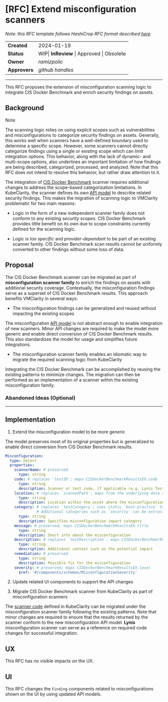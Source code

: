 # [RFC] Extend misconfiguration scanners

*Note: this RFC template follows HashiCrop RFC format described [here](https://works.hashicorp.com/articles/rfc-template)*


|               |                                            |
|---------------|--------------------------------------------|
| **Created**   | 2024-01-19                                 |
| **Status**    | WIP\| **InReview** \| Approved \| Obsolete |
| **Owner**     | *ramizpolic*                               |
| **Approvers** | *github handles*                           |

---

This RFC proposes the extension of misconfiguration scanning logic to integrate CIS Docker Benchmark and enrich security findings on assets.

## Background

> [!NOTE]
> The scanning logic relies on using explicit scopes such as vulnerabilities and misconfigurations to categorize security findings on assets.
Generally, this works well when scanners have a well-defined boundary used to determine a specific scope.
However, some scanners cannot directly categorize findings using a single or existing scope which can limit integration options.
This behavior, along with the lack of dynamic- and multi-scope options, also underlines an important limitation of how findings are being described, categorized, processed, and analyzed.
Note that this RFC does not intend to resolve this behavior, but rather draw attention to it.

The integration of [CIS Docker Benchmark](https://github.com/goodwithtech/dockle) scanner requires additional changes to address the scope-based categorization limitations.
In KubeClarity, the scanner defines its own [API model](https://github.com/openclarity/kubeclarity/blob/5ac3048b7a782c900a9bef846a91a7735ba77e24/api/swagger.yaml#L243C26-L243C26) to describe related security findings.
This makes the migration of scanning logic to VMClarity problematic for two main reasons:

- Logic in the form of a new independent scanner family does not conform to any existing *security scopes*.
CIS Docker Benchmark provides little benefit on its own due to scope constraints currently defined for the scanning logic.

- Logic is *too specific* and *provider-dependant* to be part of an existing scanner family.
CIS Docker Benchmark scan results cannot be uniformly converted to other findings without some loss of data.

## Proposal

The CIS Docker Benchmark scanner can be migrated as part of **misconfiguration scanner family** to enrich the findings on assets with additional security coverage.
Contextually, the misconfiguration findings serve as a superset of CIS Docker Benchmark results.
This approach benefits VMClarity in several ways:

* The misconfiguration findings can be generalized and reused without impacting the existing scopes

The misconfiguration [API model](https://github.com/openclarity/vmclarity/blob/bfc32ec88ee266157aaf7bcae7b17c4b2ee5c868/api/openapi.yaml#L3083) is not abstract enough to enable integration of new scanners.
Minor API changes are required to make the model more generic and enable direct conversion of CIS Docker Benchmark results.
This also standardizes the model for usage and simplifies future integrations.

- The misconfiguration scanner family enables an idiomatic way to migrate the required scanning logic from KubeClarity

Integrating the CIS Docker Benchmark can be accomplished by reusing the existing patterns to minimize changes.
The migration can then be performed as an implementation of a scanner within the existing misconfiguration family.

### Abandoned Ideas (Optional)

---

## Implementation

1. Extend the misconfiguration model to be more generic

The model preserves most of its original properties but is generalized to enable direct conversion from CIS Docker Benchmark results.

```yaml
Misconfiguration:
  type: object
  properties:
    scannerName: # preserved
      type: string
    code: # replaces `testID`; maps CISDockerBenchmarkResultsEX.code
      type: string
      description: Scanner or test code, if applicable (e.g. Lynis TestID, CIS Docker Benchmark checkpoint code, etc)
    location: # replaces `scannedPath`; maps from the underlying data returned by the CIS Docker Benchmark scanner
      type: string
      description: Location within the asset where the misconfiguration was recorded (e.g. filesystem path)
    category: # replaces `testCategory`; uses static `best-practice` to label CIS Docker Benchmark results.
              # Additional categories such as `security` can be extracted/mapped, but not relevant to this RFC.
      type: string
      description: Specifies misconfiguration impact category
    message: # preserved; maps CISDockerBenchmarkResultsEX.title
      type: string
      description: Short info about the misconfiguration
    description: # replaces `testDescription`; maps CISDockerBenchmarkResultsEX.desc
      type: string
      description: Additional context such as the potential impact
    remediation: # preserved
      type: string
      description: Possible fix for the misconfiguration
    severity: # preserved; maps CISDockerBenchmarkResultsEX.level
      $ref: '#/components/schemas/MisconfigurationSeverity'
```

2. Update related UI components to support the API changes

3. Migrate CIS Docker Benchmark scanner from KubeClarity as part of misconfiguration scanners

The [scanner code](https://github.com/openclarity/kubeclarity/tree/5f6b411161100c15196c8149c0b1df5537c88a05/cis_docker_benchmark_scanner) defined in KubeClarity can be migrated under the misconfiguration scanner family following the existing patterns.
Note that minor changes are required to ensure that the results returned by the scanner conform to the new misconfiguration API model.
**Lynis** misconfiguration scanner can serve as a reference on required code changes for successful integration. 

## UX

This RFC has no visible impacts on the UX.

## UI

This RFC changes the `Finding` components related to misconfigurations shown on the UI by using updated API models.
